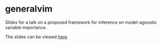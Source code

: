 # generalvim

Slides for a talk on a proposed framework for inference on model-agnostic variable importance.

The slides can be viewed [here](https://bdwilliamson.github.io/generalvim).

